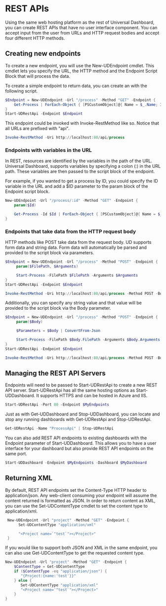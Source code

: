 # REST APIs

Using the same web hosting platform as the rest of Universal Dashboard, you can create REST APIs that have no user interface component. You can accept input from the user from URLs and HTTP request bodies and accept four different HTTP methods.

## Creating new endpoints

To create a new endpoint, you will use the New-UDEndpoint cmdlet. This cmdlet lets you specify the URL, the HTTP method and the Endpoint Script Block that will process the data.

To create a simple endpoint to return data, you can create an with the following script.

```powershell
$Endpoint = New-UDEndpoint -Url "/process" -Method "GET" -Endpoint {
    Get-Process | ForEach-Object { [PSCustomObject]@{ Name = $_.Name; ID=$_.ID} }  | ConvertTo-Json
}
Start-UDRestApi -Endpoint $Endpoint
```

This endpoint could be invoked with Invoke-RestMethod like so. Notice that all URLs are prefixed with "api".

```powershell
Invoke-RestMethod -Uri http://localhost:80/api/process
```

### Endpoints with variables in the URL

In REST, resources are identified by the variables in the path of the URL. Universal Dashboard, supports variables by specifying a colon \(:\) in the URL path. These variables are then passed to the script block of the endpoint.

For example, if you wanted to get a process by ID, you could specify the ID variable in the URL and add a $ID parameter to the param block of the Endpoint script block.

```powershell
New-UDEndpoint -Url "/process/:id" -Method "GET" -Endpoint {
    param($Id)

    Get-Process -Id $Id | ForEach-Object { [PSCustomObject]@{ Name = $_.Name; ID=$_.ID} }  | ConvertTo-Json
}
```

### Endpoints that take data from the HTTP request body

HTTP methods like POST take data from the request body. UD supports form data and string data. Form data will automatically be parsed and provided to the script block via parameters.

```powershell
$Endpoint = New-UDEndpoint -Url "/process" -Method "POST" -Endpoint {
     param($FilePath, $Arguments)

     Start-Process -FilePath $FilePath -Arguments $Arguments
}
Start-UDRestApi -Endpoint $Endpoint 

Invoke-RestMethod -Uri http://localhost:80/api/process -Method POST -Body @{FilePath = "code"; Arguments = "script.ps1" }
```

Additionally, you can specify any string value and that value will be provided to the script block via the Body parameter.

```powershell
$Endpoint = New-UDEndpoint -Url "/process" -Method "POST" -Endpoint {
     param($Body)

     $Parameters = $Body | ConvertFrom-Json

     Start-Process -FilePath $Body.FilePath -Arguments $Body.Arguments
}
Start-UDRestApi -Endpoint $Endpoint 

Invoke-RestMethod -Uri http://localhost:80/api/process -Method POST -Body (@{FilePath = "code"; Arguments = "script.ps1" } | ConvertTo-Json)
```

## Managing the REST API Servers

Endpoints will need to be passed to Start-UDRestApi to create a new REST API server. Start-UDRestApi has all the same hosting options as Start-UDDashboard. It supports HTTPS and can be hosted in Azure and IIS.

```powershell
Start-UDRestApi -Port 80 -Endpoint $MyEndpoints
```

Just as with Get-UDDashboard and Stop-UDDashboard, you can locate and stop any running dashboards with Get-UDRestApi and Stop-UDRestApi.

```powershell
Get-UDRestApi -Name "ProcessApi" | Stop-UDRestApi
```

You can also add REST API endpoints to existing dashboards with the Endpoint parameter of Start-UDDashboard. This allows you to have a user interface for your dashboard but also provide REST API endpoints on the same port.

```powershell
Start-UDDashboard -Endpoint $MyEndpoints -Dashboard $MyDashboard
```

## Returning XML

By default, REST API endpoints set the Content-Type HTTP header to application/json. Any web-client consuming your endpoint will assume the content returned is formatted as JSON. In order to return content as XML, you can use the Set-UDContentType cmdlet to set the content type to application/xml.

```powershell
 New-UDEndpoint -Url "project" -Method "GET" -Endpoint {
      Set-UDContentType "application/xml"

      "<Project name=`"test`"></Project>"
 }
```

If you would like to support both JSON and XML in the same endpoint, you can also use Get-UDContentType to get the requested content type.

```powershell
New-UDEndpoint -Url "project" -Method "GET" -Endpoint {
    $ContentType = Get-UDContentType
    if ($ContentType -eq "application/json") {
       "{Project:{name:'test'}}"
    } else {
       Set-UDContentType "application/xml" 
       "<Project name=`"test`"></Project>"
    }
}
```



